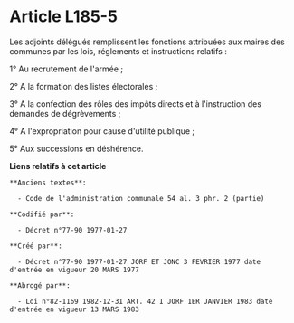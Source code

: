 # Article L185-5

Les adjoints délégués remplissent les fonctions attribuées aux maires des communes par les lois, réglements et instructions
relatifs :

1° Au recrutement de l'armée ;

2° A la formation des listes électorales ;

3° A la confection des rôles des impôts directs et à l'instruction des demandes de dégrèvements ;

4° A l'expropriation pour cause d'utilité publique ;

5° Aux successions en déshérence.

**Liens relatifs à cet article**

	**Anciens textes**:

	  - Code de l'administration communale 54 al. 3 phr. 2 (partie)

	**Codifié par**:

	  - Décret n°77-90 1977-01-27

	**Créé par**:

	  - Décret n°77-90 1977-01-27 JORF ET JONC 3 FEVRIER 1977 date d'entrée en vigueur 20 MARS 1977

	**Abrogé par**:

	  - Loi n°82-1169 1982-12-31 ART. 42 I JORF 1ER JANVIER 1983 date d'entrée en vigueur 13 MARS 1983
